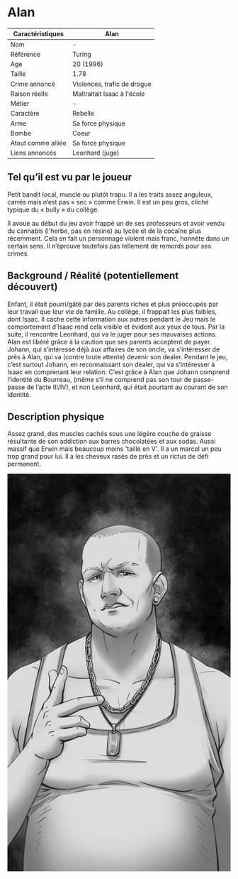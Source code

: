 # Alan

| Caractéristiques   | Alan                        |
| ------------------ | --------------------------- |
| Nom                | -                           |
| Référence          | Turing                      |
| Age                | 20 (1996)                   |
| Taille             | 1.78                        |
| Crime annoncé      | Violences, trafic de drogue |
| Raison réelle      | Maltraitait Isaac à l'école |
| Métier             | -                           |
| Caractère          | Rebelle                     |
| Arme               | Sa force physique           |
| Bombe              | Coeur                       |
| Atout comme alliée | Sa force physique           |
| Liens annoncés     | Leonhard (juge)             |

## Tel qu’il est vu par le joueur

Petit bandit local, musclé ou plutôt trapu. Il a les traits assez anguleux, carrés mais n’est pas « sec » comme Erwin. Il est un peu gros, cliché typique du « bully » du collège.

Il avoue au début du jeu avoir frappé un de ses professeurs et avoir vendu du cannabis (l'herbe, pas en résine) au lycée et de la cocaïne plus récemment. Cela en fait un personnage violent mais franc, honnête dans un certain sens. Il n’éprouve toutefois pas tellement de remords pour ses crimes.

## Background / Réalité (potentiellement découvert)

Enfant, il était pourri/gâté par des parents riches et plus préoccupés par leur travail que leur vie de famille. Au collège, il frappait les plus faibles, dont Isaac. Il cache cette information aux autres pendant le Jeu mais le comportement d’Isaac rend cela visible et évident aux yeux de tous. Par la suite, il rencontre Leonhard, qui va le juger pour ses mauvaises actions. Alan est libéré grâce à la caution que ses parents acceptent de payer. Johann, qui s’intéresse déjà aux affaires de son oncle, va s’intéresser de près à Alan, qui va (contre toute attente) devenir son dealer. Pendant le jeu, c’est surtout Johann, en reconnaissant son dealer, qui va s’intéresser à Isaac en comprenant leur relation. C’est grâce à Alan que Johann comprend l’identité du Bourreau, (même s’il ne comprend pas son tour de passe-passe de l’acte III/IV), et non Leonhard, qui était pourtant au courant de son identité.

## Description physique

Assez grand, des muscles cachés sous une légère couche de graisse résultante de son addiction aux barres chocolatées et aux sodas. Aussi massif que Erwin mais beaucoup moins 'taillé en V'. Il a un marcel un peu trop grand pour lui. Il a les cheveux rasés de près et un rictus de défi permanent.

![](../Creations/Portraits/alan.jpg)


